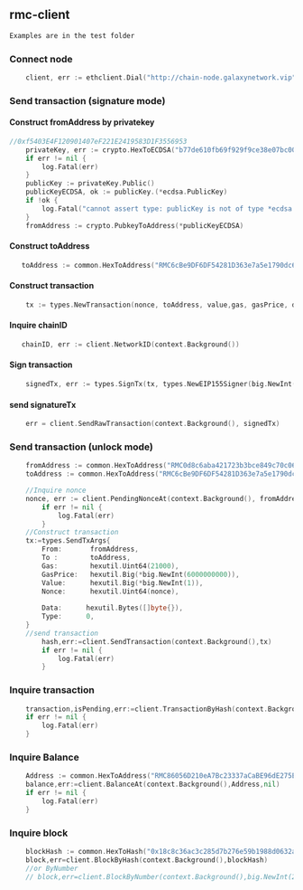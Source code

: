 ## rmc-client

```txt
Examples are in the test folder
```

### Connect node

```go
    client, err := ethclient.Dial("http://chain-node.galaxynetwork.vip")
```
### Send transaction (signature mode)

#### Construct fromAddress by privatekey
```go
//0xf5403E4F120901407eF221E2419583D1F3556953
    privateKey, err := crypto.HexToECDSA("b77de610fb69f929f9ce38e07bc003bb8dfffc9024c0af0da26ab2d0a052492e")
    if err != nil {
        log.Fatal(err)
    }
    publicKey := privateKey.Public()
    publicKeyECDSA, ok := publicKey.(*ecdsa.PublicKey)
    if !ok {
        log.Fatal("cannot assert type: publicKey is not of type *ecdsa.PublicKey")
    }
    fromAddress := crypto.PubkeyToAddress(*publicKeyECDSA)
```
#### Construct toAddress
```go
   toAddress := common.HexToAddress("RMC6cBe9DF6DF54281D363e7a5e1790dc66212438C7")
```

#### Construct transaction
```go
    tx := types.NewTransaction(nonce, toAddress, value,gas, gasPrice, data)
```
#### Inquire chainID
```go
   chainID, err := client.NetworkID(context.Background())
```
#### Sign transaction
```go
    signedTx, err := types.SignTx(tx, types.NewEIP155Signer(big.NewInt(chainID.Int64())), privateKey)
```
#### send signatureTx
```go
    err = client.SendRawTransaction(context.Background(), signedTx)
```
### Send transaction (unlock mode)
```go
    fromAddress := common.HexToAddress("RMC0d8c6aba421723b3bce849c70c06592f696e4399")
    toAddress := common.HexToAddress("RMC6cBe9DF6DF54281D363e7a5e1790dc66212438C7")

    //Inquire nonce
    nonce, err := client.PendingNonceAt(context.Background(), fromAddress)
        if err != nil {
            log.Fatal(err)
        }
    //Construct transaction
    tx:=types.SendTxArgs{
        From:       fromAddress,
        To :        toAddress,
        Gas:        hexutil.Uint64(21000),
        GasPrice:   hexutil.Big(*big.NewInt(6000000000)),
        Value:      hexutil.Big(*big.NewInt(1)),
        Nonce:      hexutil.Uint64(nonce),
 
        Data:      hexutil.Bytes([]byte{}),
        Type:      0,
    }
    //send transaction
        hash,err:=client.SendTransaction(context.Background(),tx)
        if err != nil {
            log.Fatal(err)
        }
```
### Inquire transaction
```go
	transaction,isPending,err:=client.TransactionByHash(context.Background(),TransactionHash)
	if err != nil {
        log.Fatal(err)
    }
```
### Inquire Balance
```go
	Address := common.HexToAddress("RMC86056D210eA7Bc23337aCaBE96dE275E584a67ce")
	balance,err:=client.BalanceAt(context.Background(),Address,nil)
	if err != nil {
        log.Fatal(err)
    }
```
### Inquire block
```go
	blockHash := common.HexToHash("0x18c8c36ac3c285d7b276e59b1988d0632aec58ee7f70faa17cfe74de0c5484b5")
    block,err=client.BlockByHash(context.Background(),blockHash)
    //or ByNumber
	// block,err=client.BlockByNumber(context.Background(),big.NewInt(25591))
```
